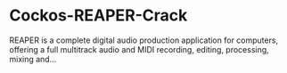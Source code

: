 # Cockos-REAPER-Crack
REAPER is a complete digital audio production application for computers, offering a full multitrack audio and MIDI recording, editing, processing, mixing and...
